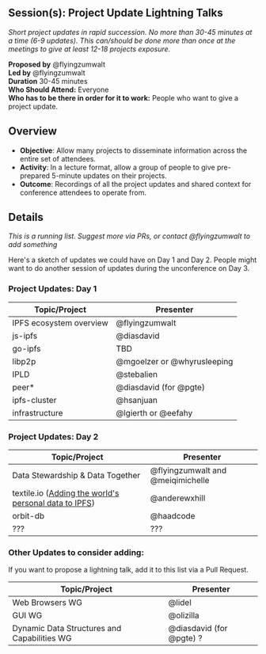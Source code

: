## Session(s): Project Update Lightning Talks

_Short project updates in rapid succession. No more than 30-45 minutes at a time (6-9 updates). This can/should be done more than once at the meetings to give at least 12-18 projects exposure._

**Proposed by** @flyingzumwalt  
**Led by** @flyingzumwalt   
**Duration** 30-45 minutes  
**Who Should Attend:** Everyone  
**Who has to be there in order for it to work:** People who want to give a project update.

## Overview

- **Objective**: Allow many projects to disseminate information across the entire set of attendees.
- **Activity**: In a lecture format, allow a group of people to give pre-prepared 5-minute updates on their projects.
- **Outcome**: Recordings of all the project updates and shared context for conference attendees to operate from.

## Details

_This is a running list. Suggest more via PRs, or contact @flyingzumwalt to add something_

Here's a sketch of updates we could have on Day 1 and Day 2. People might want to do another session of updates during the unconference on Day 3.

### Project Updates: Day 1

| Topic/Project | Presenter |
|---|---|
| IPFS ecosystem overview | @flyingzumwalt |
| js-ipfs | @diasdavid |
| go-ipfs | TBD |
| libp2p | @mgoelzer or @whyrusleeping |
| IPLD | @stebalien |
| peer* | @diasdavid (for @pgte) |
| ipfs-cluster | @hsanjuan |
| infrastructure | @lgierth or @eefahy |

### Project Updates: Day 2

| Topic/Project | Presenter |
|---|---|
| Data Stewardship & Data Together | @flyingzumwalt and @meiqimichelle |
| textile.io ([Adding the world's personal data to IPFS](https://github.com/ipfs/developer-meetings/pull/2)) | @anderewxhill |
| orbit-db | @haadcode |
| ??? | ??? |

### Other Updates to consider adding:

If you want to propose a lightning talk, add it to this list via a Pull Request.

| Topic/Project | Presenter |
|---|---|
| Web Browsers WG | @lidel |
| GUI WG | @olizilla |
| Dynamic Data Structures and Capabilities WG | @diasdavid (for @pgte) ? |
